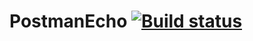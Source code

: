 # PostmanEcho [![Build status](https://ci.appveyor.com/api/projects/status/h0eiibggsyxvf4dy?svg=true)](https://ci.appveyor.com/project/Purpurova-k/postmanecho)
